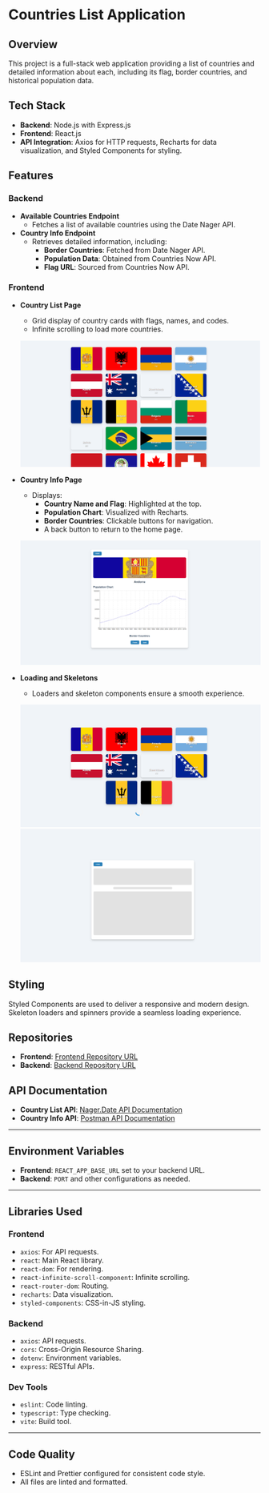 # Countries List Application

## Overview
This project is a full-stack web application providing a list of countries and detailed information about each, including its flag, border countries, and historical population data.

## Tech Stack
- **Backend**: Node.js with Express.js
- **Frontend**: React.js
- **API Integration**: Axios for HTTP requests, Recharts for data visualization, and Styled Components for styling.

## Features

### Backend
- **Available Countries Endpoint**
  - Fetches a list of available countries using the Date Nager API.
- **Country Info Endpoint**
  - Retrieves detailed information, including:
    - **Border Countries**: Fetched from Date Nager API.
    - **Population Data**: Obtained from Countries Now API.
    - **Flag URL**: Sourced from Countries Now API.

### Frontend
- **Country List Page**
  - Grid display of country cards with flags, names, and codes.
  - Infinite scrolling to load more countries.
  
  ![Country List Page](./src/assets/countriesList.png)

- **Country Info Page**
  - Displays:
    - **Country Name and Flag**: Highlighted at the top.
    - **Population Chart**: Visualized with Recharts.
    - **Border Countries**: Clickable buttons for navigation.
    - A back button to return to the home page.
  
  ![Country Info Page](./src/assets/details.png)

- **Loading and Skeletons**
  - Loaders and skeleton components ensure a smooth experience.
  
  ![Loader List](./src/assets/loaderList.png)
  ![Details Page Skeleton](./src/assets/skeleton.png)

## Styling
Styled Components are used to deliver a responsive and modern design. Skeleton loaders and spinners provide a seamless loading experience.

## Repositories
- **Frontend**: [Frontend Repository URL](https://github.com/mateusmaiia/countries_list)
- **Backend**: [Backend Repository URL](https://github.com/mateusmaiia/countries_list_backend)

## API Documentation
- **Country List API**: [Nager.Date API Documentation](https://date.nager.at/swagger/index.html)
- **Country Info API**: [Postman API Documentation](https://documenter.getpostman.com/view/1134062/T1LJjU52)

---

## Environment Variables
- **Frontend**: `REACT_APP_BASE_URL` set to your backend URL.
- **Backend**: `PORT` and other configurations as needed.

---

## Libraries Used

### Frontend
- `axios`: For API requests.
- `react`: Main React library.
- `react-dom`: For rendering.
- `react-infinite-scroll-component`: Infinite scrolling.
- `react-router-dom`: Routing.
- `recharts`: Data visualization.
- `styled-components`: CSS-in-JS styling.

### Backend
- `axios`: API requests.
- `cors`: Cross-Origin Resource Sharing.
- `dotenv`: Environment variables.
- `express`: RESTful APIs.

### Dev Tools
- `eslint`: Code linting.
- `typescript`: Type checking.
- `vite`: Build tool.

---

## Code Quality
- ESLint and Prettier configured for consistent code style.
- All files are linted and formatted.
